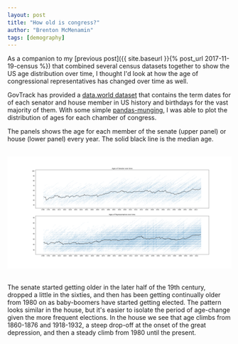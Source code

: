 ```yaml
---
layout: post
title: "How old is congress?"
author: "Brenton McMenamin"
tags: [demography]
---
```


As a companion to my [previous post]({{ site.baseurl }}{% post_url 2017-11-19-census %}) that combined several census datasets together to show the US age distribution over time, I thought I'd look at how the age of congressional representatives has changed over time as well.

GovTrack has provided a [data.world dataset](https://data.world/govtrack/us-congress-legislators) that contains the term dates for of each senator and house member in US history and birthdays for the vast majority of them.
With some simple [pandas-munging](https://github.com/bmcmenamin/sundries/blob/master/congress_age_distro/Congress%20Ages.ipynb), I was able to plot the distribution of ages for each chamber of congress.


The panels shows the age for each member of the senate (upper panel) or house (lower panel) every year. The solid black line is the median age.


<br>
<div align="center">
    <img alt="The average age of congressional members over time" src="/figs/cong_age_distro/congressional_ages_over_time.png" width="1200px">
</div>
<br>


The senate started getting older in the later half of the 19th century, dropped a little in the sixties, and then has been getting continually older from 1980 on as baby-boomers have started getting elected. The pattern looks similar in the house, but it's easier to isolate the period of age-change given the more frequent elections. In the house we see that age climbs from 1860-1876 and 1918-1932, a steep drop-off at the onset of the great depression, and then a steady climb from 1980 until the present.

